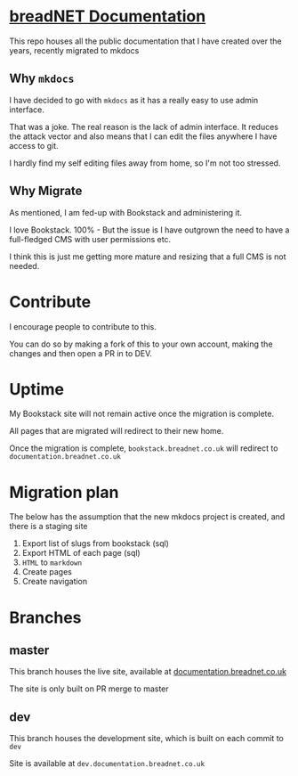 # [breadNET Documentation](https://documentation.breadnet.co.uk)

This repo houses all the public documentation that I have created over the years, recently migrated to mkdocs

## Why `mkdocs`

I have decided to go with `mkdocs` as it has a really easy to use admin interface.

That was a joke. The real reason is the lack of admin interface. It reduces the attack vector and also means that I can
edit the files anywhere I have access to git.

I hardly find my self editing files away from home, so I'm not too stressed.

## Why Migrate

As mentioned, I am fed-up with Bookstack and administering it.

I love Bookstack. 100% - But the issue is I have outgrown the need to have a full-fledged CMS with user permissions etc.

I think this is just me getting more mature and resizing that a full CMS is not needed. 

# Contribute

I encourage people to contribute to this. 

You can do so by making a fork of this to your own account, making the changes and then open a PR in to DEV.

# Uptime 

My Bookstack site will not remain active once the migration is complete.

All pages that are migrated will redirect to their new home.

Once the migration is complete, `bookstack.breadnet.co.uk` will redirect to `documentation.breadnet.co.uk`

# Migration plan

The below has the assumption that the new mkdocs project is created, and there is a staging site

1. Export list of slugs from bookstack (sql)
2. Export HTML of each page (sql)
3. `HTML` to `markdown`
4. Create pages
5. Create navigation

# Branches

## master

This branch houses the live site, available at [documentation.breadnet.co.uk](https://documentation.breadnet.co.uk)

The site is only built on PR merge to master

## dev

This branch houses the development site, which is built on each commit to `dev`

Site is available at `dev.documentation.breadnet.co.uk`